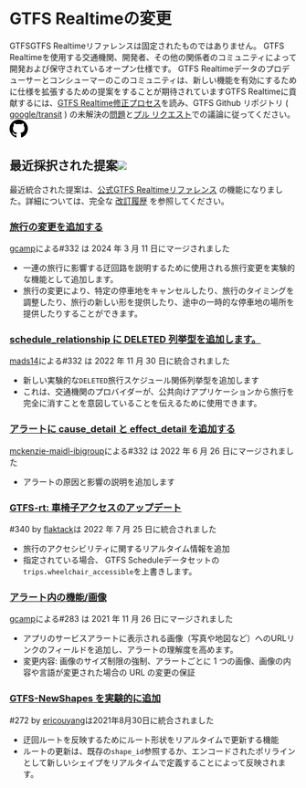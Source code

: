 # GTFS Realtimeの変更

GTFSGTFS Realtimeリファレンスは固定されたものではありません。 GTFS Realtimeを使用する交通機関、開発者、その他の関係者のコミュニティによって開発および保守されているオープン仕様です。 GTFS Realtimeデータのプロデューサーとコンシューマーのこのコミュニティは、新しい機能を有効にするために仕様を拡張するための提案をすることが期待されていますGTFS Realtimeに貢献するには、[GTFS Realtime修正プロセス](../../../../community/governance/gtfs_realtime_amendment_process)を読み、GTFS Github リポジトリ ( <a href="https://github.com/google/transit" target="_blank">google/transit</a> ) の未解決の<a href="https://github.com/google/transit/issues" target="_blank">問題</a>と<a href="https://github.com/google/transit/pulls" target="_blank">プル リクエスト</a>での議論に従ってください。 ![](../../../assets/mark-github.svg)

 <!-- <div class="row">
    <div class="active-container">
        <h3 class="title"><a class="no-icon" href="https://github.com/google/transit/pull/332" target="_blank">Add cause_detail and effect_detail to Alerts</a></h3>
        <p class="maintainer">#332 opened on May 31, 2022 by <a class="no-icon" href="https://github.com/mckenzie-maidl-ibigroup" target="_blank">mckenzie-maidl-ibigroup</a></p>
    </div>
</div>
<div class="row"></div> --> 

 <!-- <div class="row no-active">
    <div class="no-active-container">
        <h3 class="title">There are currently no active proposals for GTFS Realtime.</h3>
        <p class="prompt">Have a proposal? &ensp;➜&ensp; Open a <a href="https://github.com/google/transit/pulls" target="_blank">pull request</a>.</p>
    </div>
</div>
<div class="row"></div> --> 

## 最近採択された提案<img src="../../../../assets/pr-merged.svg" style="height:1em;"/>

最近統合された提案は、[公式GTFS Realtimeリファレンス](../../reference) の機能になりました。詳細については、完全な [改訂履歴](../revision_history) を参照してください。


<div class="row"> 
   <div class="leftcontainer"> 
      <h3 class="title"><a href="https://github.com/google/transit/pull/403" class="no-icon" target="_blank">旅行の変更を追加する</a></h3>
      <p class="maintainer"> <a href="https://github.com/gcamp" class="no-icon" target="_blank">gcamp</a>による#332 は 2024 年 3 月 11 日にマージされました</p>
   </div> 
   <div class="featurelist"> 
      <ul> 
            <li>一連の旅行に影響する迂回路を説明するために使用される旅行変更を実験的な機能として追加します。</li> 
            <li>旅行の変更により、特定の停車地をキャンセルしたり、旅行のタイミングを調整したり、旅行の新しい形を提供したり、途中の一時的な停車地の場所を提供したりすることができます。</li> 
      </ul> 
   </div> 
</div> 

<div class="row"> 
   <div class="leftcontainer"> 
      <h3 class="title"> <a href="https://github.com/google/transit/pull/352" class="no-icon" target="_blank">schedule_relationship に DELETED 列挙型を追加します。</a></h3> 
      <p class="maintainer"> <a href="https://github.com/mads14" class="no-icon" target="_blank">mads14</a>による#332 は 2022 年 11 月 30 日に統合されました</p>
   </div> 
   <div class="featurelist"> 
      <ul> 
            <li>新しい実験的な<code>DELETED</code>旅行スケジュール関係列挙型を追加します</li>
            <li>これは、交通機関のプロバイダーが、公共向けアプリケーションから旅行を完全に消すことを意図していることを伝えるために使用できます。</li> 
      </ul> 
   </div> 
</div> 

<div class="row"> 
   <div class="leftcontainer"> 
      <h3 class="title"><a href="https://github.com/google/transit/pull/332" class="no-icon" target="_blank">アラートに cause_detail と effect_detail を追加する</a></h3>
      <p class="maintainer"> <a href="https://github.com/mckenzie-maidl-ibigroup" class="no-icon" target="_blank">mckenzie-maidl-ibigroup</a>による#332 は 2022 年 6 月 26 日にマージされました</p>
   </div> 
   <div class="featurelist"> 
      <ul> 
            <li>アラートの原因と影響の説明を追加します</li>
      </ul> 
   </div> 
</div> 

<div class="row"> 
   <div class="leftcontainer"> 
      <h3 class="title"> <a href="https://github.com/google/transit/pull/340" class="no-icon" target="_blank">GTFS-rt: 車椅子アクセスのアップデート</a></h3>
      <p class="maintainer">#340 by <a href="https://github.com/flaktack" class="no-icon" target="_blank">flaktack</a>は 2022 年 7 月 25 日に統合されました</p>
   </div> 
   <div class="featurelist"> 
      <ul> 
            <li>旅行のアクセシビリティに関するリアルタイム情報を追加</li>
            <li>指定されている場合、 GTFS Scheduleデータセットの<code>trips.wheelchair_accessible</code>を上書きします。</li> 
      </ul> 
   </div> 
</div> 

<div class="row"> 
   <div class="leftcontainer"> 
      <h3 class="title"><a href="https://github.com/google/transit/pull/283" class="no-icon" target="_blank">アラート内の機能/画像</a></h3>
      <p class="maintainer"> <a href="https://github.com/gcamp" class="no-icon" target="_blank">gcamp</a>による#283 は 2021 年 11 月 26 日にマージされました</p>
   </div> 
   <div class="featurelist"> 
      <ul> 
            <li>アプリのサービスアラートに表示される画像（写真や地図など）へのURLリンクのフィールドを追加し、アラートの理解度を高めます。</li> 
            <li>変更内容: 画像のサイズ制限の強制、アラートごとに 1 つの画像、画像の内容や言語が変更された場合の URL の変更の保証</li>
      </ul> 
   </div> 
</div> 

<div class="row"> 
   <div class="leftcontainer"> 
      <h3 class="title"> <a href="https://github.com/google/transit/pull/272" class="no-icon" target="_blank">GTFS-NewShapes を実験的に追加</a></h3>
      <p class="maintainer">#272 by <a href="https://github.com/ericouyang" class="no-icon" target="_blank">ericouyang</a>は2021年8月30日に統合されました</p>
   </div> 
   <div class="featurelist"> 
      <ul> 
            <li>迂回ルートを反映するためにルート形状をリアルタイムで更新する機能</li>
            <li>ルートの更新は、既存の<code>shape_id</code>参照するか、エンコードされたポリラインとして新しいシェイプをリアルタイムで定義することによって反映されます。</li> 
      </ul> 
   </div> 
</div> 

<div class="row"></div> 
